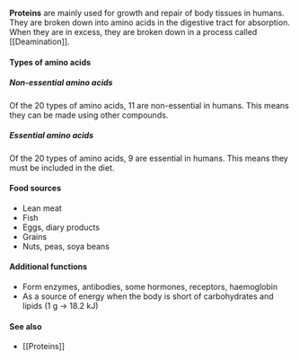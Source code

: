 **Proteins** are mainly used for growth and repair of body tissues in humans. They are broken down into amino acids in the digestive tract for absorption. When they are in excess, they are broken down in a process called [[Deamination]].

#### Types of amino acids
##### Non-essential amino acids
Of the 20 types of amino acids, 11 are non-essential in humans. This means they can be made using other compounds.

##### Essential amino acids
Of the 20 types of amino acids, 9 are essential in humans. This means they must be included in the diet.

#### Food sources
- Lean meat
- Fish
- Eggs, diary products
- Grains
- Nuts, peas, soya beans

#### Additional functions
- Form enzymes, antibodies, some hormones, receptors, haemoglobin
- As a source of energy when the body is short of carbohydrates and lipids (1 g → 18.2 kJ)

#### See also
- [[Proteins]]
